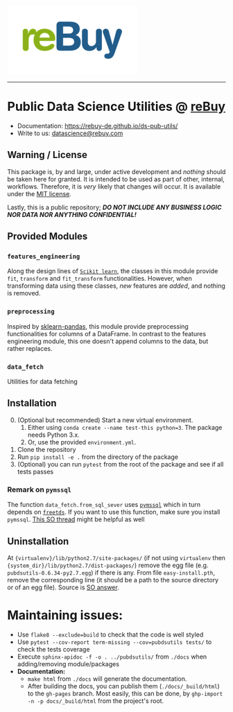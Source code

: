 [![logo](./docs/img/reBuy-logo.png)](http://www.rebuy.com)

------

# Public Data Science Utilities @ [reBuy](http://www.rebuy.com)

* Documentation: https://rebuy-de.github.io/ds-pub-utils/
* Write to us: datascience@rebuy.com

## Warning / License

This package is, by and large, under active development and *nothing* should be taken here for granted.
It is intended to be used as part of other, internal, workflows.
Therefore, it is *very* likely that changes will occur.
It is available under the [MIT license](./license.md).

Lastly, this is a public repository; _**DO NOT INCLUDE ANY BUSINESS LOGIC NOR DATA NOR ANYTHING CONFIDENTIAL!**_

## Provided Modules

### `features_engineering`

Along the design lines of [`Scikit learn`](http://scikit-learn.org/), the classes in this module provide `fit`, `transform` and `fit_transform` functionalities.
However, when transforming data using these classes, _new_ features are _added_, and nothing is removed.

### `preprocessing`

Inspired by [sklearn-pandas](https://github.com/pandas-dev/sklearn-pandas), this module provide preprocessing functionalities for columns of a DataFrame.
In contrast to the features engineering module, this one doesn't append columns to the data, but rather replaces.

### `data_fetch`

Utilities for data fetching

## Installation

0. (Optional but recommended) Start a new virtual environment.
    1. Either using `conda create --name test-this python=3`. The package needs Python 3.x.
    2. Or, use the provided `environment.yml`.
1. Clone the repository
2. Run `pip install -e .` from the directory of the package
3. (Optional) you can run `pytest` from the root of the package and see if all tests passes

### Remark on `pymssql`
The function `data_fetch.from_sql_sever` uses [`pymssql`](http://pymssql.org/en/stable/intro.html#install) which in turn depends on  [`freetds`](http://pymssql.org/en/stable/freetds.html).
If you want to use this function, make sure you install `pymssql`.
[This SO thread](https://stackoverflow.com/q/17368964/671013) might be helpful as well

## Uninstallation

At `{virtualenv}/lib/python2.7/site-packages/` (if not using `virtualenv` then `{system_dir}/lib/python2.7/dist-packages/`) remove the egg file (e.g. `pubdsutils-0.6.34-py2.7.egg`) if there is any.
From file `easy-install.pth`, remove the corresponding line (it should be a path to the source directory or of an egg file).
Source is [SO answer](https://stackoverflow.com/a/18818891/671013).

# Maintaining issues:

* Use `flake8 --exclude=build` to check that the code is well styled
* Use `pytest --cov-report term-missing --cov=pubdsutils tests/` to check the tests coverage
* Execute `sphinx-apidoc -f -o . ../pubdsutils/` from `./docs` when adding/removing module/packages
* **Documentation:**
  * `make html` from `./docs` will generate the documentation.
  * After building the docs, you can publish them (`./docs/_build/html`) to the `gh-pages` branch. Most easily, this can be done, by `ghp-import -n -p docs/_build/html` from the project's root.

